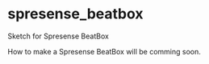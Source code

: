 # spresense_beatbox
Sketch for Spresense BeatBox

How to make a Spresense BeatBox will be comming soon.
